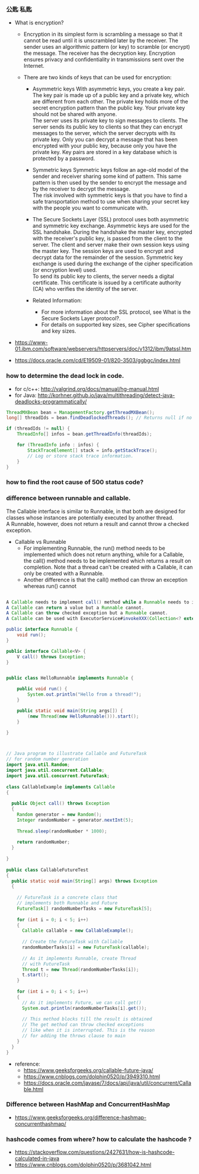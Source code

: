 ### 公匙 私匙
- What is encryption?
  - Encryption in its simplest form is scrambling a message so that it cannot be read until it is unscrambled later by the receiver. The sender uses an algorithmic pattern (or key) to scramble (or encrypt) the message. The receiver has the decryption key. Encryption ensures privacy and confidentiality in transmissions sent over the Internet.

  - There are two kinds of keys that can be used for encryption:
      - Asymmetric keys
      With asymmetric keys, you create a key pair. The key pair is made up of a public key and a private key, which are different from each other. The private key holds more of the secret encryption pattern than the public key. Your private key should not be shared with anyone.    
      The server uses its private key to sign messages to clients. The server sends its public key to clients so that they can encrypt messages to the server, which the server decrypts with its private key. Only you can decrypt a message that has been encrypted with your public key, because only you have the private key. Key pairs are stored in a key database which is protected by a password.  
      - Symmetric keys
      Symmetric keys follow an age-old model of the sender and receiver sharing some kind of pattern. This same pattern is then used by the sender to encrypt the message and by the receiver to decrypt the message.  
      The risk involved with symmetric keys is that you have to find a safe transportation method to use when sharing your secret key with the people you want to communicate with.  

    - The Secure Sockets Layer (SSL) protocol uses both asymmetric and symmetric key exchange. 
    Asymmetric keys are used for the SSL handshake. During the handshake the master key, encrypted with the receiver's public key, is passed from the client to the server. The client and server make their own session keys using the master key. The session keys are used to encrypt and decrypt data for the remainder of the session. Symmetric key exchange is used during the exchange of the cipher specification (or encryption level) used.  
    To send its public key to clients, the server needs a digital certificate. This certificate is issued by a certificate authority (CA) who verifies the identity of the server.  
  
    - Related Information:
      - For more information about the SSL protocol, see What is the Secure Sockets Layer protocol?.
      - For details on supported key sizes, see Cipher specifications and key sizes.

- https://www-01.ibm.com/software/webservers/httpservers/doc/v1312/ibm/9atssl.htm
- https://docs.oracle.com/cd/E19509-01/820-3503/ggbgc/index.html

  

### how to determine the dead lock in code.
- for c/c++: http://valgrind.org/docs/manual/hg-manual.html
- for Java: http://korhner.github.io/java/multithreading/detect-java-deadlocks-programmatically/
```Java
ThreadMXBean bean = ManagementFactory.getThreadMXBean();
long[] threadIds = bean.findDeadlockedThreads(); // Returns null if no threads are deadlocked.

if (threadIds != null) {
    ThreadInfo[] infos = bean.getThreadInfo(threadIds);

    for (ThreadInfo info : infos) {
        StackTraceElement[] stack = info.getStackTrace();
        // Log or store stack trace information.
    }
}
```


### how to find the root cause of 500 status code?
  
  
### difference between runnable and callable.
The Callable interface is similar to Runnable, in that both are designed for classes whose instances are potentially executed by another thread.   
A Runnable, however, does not return a result and cannot throw a checked exception.  

- Callable vs Runnable
  - For implementing Runnable, the run() method needs to be implemented which does not return anything, while for a Callable, the call() method needs to be implemented which returns a result on completion. Note that a thread can’t be created with a Callable, it can only be created with a Runnable.
  - Another difference is that the call() method can throw an exception whereas run() cannot


```Java

A Callable needs to implement call() method while a Runnable needs to implement run() method.
A Callable can return a value but a Runnable cannot.
A Callable can throw checked exception but a Runnable cannot.
A Callable can be used with ExecutorService#invokeXXX(Collection<? extends Callable<T>> tasks) methods but a Runnable cannot be.

public interface Runnable {
    void run();
}

public interface Callable<V> {
    V call() throws Exception;
}


public class HelloRunnable implements Runnable {

    public void run() {
        System.out.println("Hello from a thread!");
    }   

    public static void main(String args[]) {
        (new Thread(new HelloRunnable())).start();
    }

}



// Java program to illustrate Callable and FutureTask 
// for random number generation 
import java.util.Random; 
import java.util.concurrent.Callable; 
import java.util.concurrent.FutureTask; 
  
class CallableExample implements Callable 
{ 
  
  public Object call() throws Exception 
  { 
    Random generator = new Random(); 
    Integer randomNumber = generator.nextInt(5); 
  
    Thread.sleep(randomNumber * 1000); 
  
    return randomNumber; 
  } 
  
} 
  
public class CallableFutureTest 
{ 
  public static void main(String[] args) throws Exception 
  { 
  
    // FutureTask is a concrete class that 
    // implements both Runnable and Future 
    FutureTask[] randomNumberTasks = new FutureTask[5]; 
  
    for (int i = 0; i < 5; i++) 
    { 
      Callable callable = new CallableExample(); 
  
      // Create the FutureTask with Callable 
      randomNumberTasks[i] = new FutureTask(callable); 
  
      // As it implements Runnable, create Thread 
      // with FutureTask 
      Thread t = new Thread(randomNumberTasks[i]); 
      t.start(); 
    } 
  
    for (int i = 0; i < 5; i++) 
    { 
      // As it implements Future, we can call get() 
      System.out.println(randomNumberTasks[i].get()); 
  
      // This method blocks till the result is obtained 
      // The get method can throw checked exceptions 
      // like when it is interrupted. This is the reason 
      // for adding the throws clause to main 
    } 
  } 
} 


```
- reference: 
  - https://www.geeksforgeeks.org/callable-future-java/
  - https://www.cnblogs.com/dolphin0520/p/3949310.html
  - https://docs.oracle.com/javase/7/docs/api/java/util/concurrent/Callable.html
  

  
### Difference between HashMap and ConcurrentHashMap
- https://www.geeksforgeeks.org/difference-hashmap-concurrenthashmap/
  
### hashcode comes from where? how to calculate the hashcode ?
- https://stackoverflow.com/questions/2427631/how-is-hashcode-calculated-in-java
- https://www.cnblogs.com/dolphin0520/p/3681042.html

